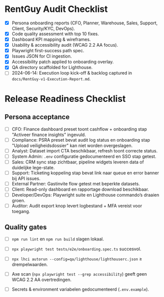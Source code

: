 # RentGuy Audit Checklist

- [x] Persona onboarding reports (CFO, Planner, Warehouse, Sales, Support, Client, Security/KYC, DevOps).
- [x] Code quality assessment with top 10 fixes.
- [x] Dashboard KPI mapping & wireframes.
- [x] Usability & accessibility audit (WCAG 2.2 AA focus).
- [x] Playwright first-success path spec.
- [x] Issues JSON for CI ingestion.
- [x] Accessibility patch applied to onboarding overlay.
- [x] QA directory scaffolded for Lighthouse.
- [ ] 2024-06-14: Execution loop kick-off & backlog captured in `docs/RentGuy-v1-Execution-Report.md`.
# Release Readiness Checklist

## Persona acceptance
- [ ] CFO: Finance dashboard preset toont cashflow + onboarding stap "Activeer finance insights" ingevuld.
- [ ] Compliance: PSRA preset bevat audit log status en onboarding stap "Upload veiligheidsdossier" kan niet worden overgeslagen.
- [ ] Analyst: Dataset import CTA beschikbaar, refresh toont correcte status.
- [ ] System Admin: `.env` configuratie gedocumenteerd en SSO stap getest.
- [ ] Sales: CRM sync stap zichtbaar, pipeline widgets leveren data of duidelijke lege-state.
- [ ] Support: Ticketing koppeling stap bevat link naar queue en error banner bij API issues.
- [ ] External Partner: Gastinvite flow getest met beperkte datasets.
- [ ] Client: Read-only dashboard en rapportage download beschikbaar.
- [ ] Developer/DevOps: Playwright suite en Lighthouse commando’s draaien groen.
- [ ] Auditor: Audit export knop levert logbestand + MFA vereist voor toegang.

## Quality gates
- [ ] `npm run lint` en `npm run build` slagen lokaal.
- [ ] `npx playwright test tests/e2e/onboarding.spec.ts` succesvol.
- [ ] `npx lhci autorun --config=qa/lighthouse/lighthouserc.json` ≥ drempelwaarden.
- [ ] Axe scan (`npx playwright test --grep accessibility`) geeft geen WCAG 2.2 AA overtredingen.
- [ ] Secrets & environment variabelen gedocumenteerd (`.env.example`).

